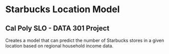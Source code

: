 # Starbucks Location Model 
## Cal Poly SLO - DATA 301 Project
Creates a model that can predict the number of Starbucks stores in a given location based on regional household income data.
